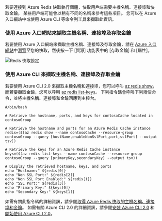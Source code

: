 若要連接到 Azure Redis 快取執行個體，快取用戶端需要主機名稱、連接埠和快取金鑰。 某些用戶端可能會以稍有不同的名稱來參考這些項目。 您可以在 Azure 入口網站中或使用 Azure CLI 等命令列工具來擷取此資訊。

### <a name="retrieve-host-name-ports-and-access-keys-using-the-azure-portal"></a>使用 Azure 入口網站來擷取主機名稱、連接埠及存取金鑰
若要使用 Azure 入口網站來擷取主機名稱、連接埠及存取金鑰，請在 [Azure 入口網站](https://portal.azure.com)中[瀏覽](../articles/redis-cache/cache-configure.md#configure-redis-cache-settings)至您的快取，然後按一下 [資源] 功能表中的 [存取金鑰] 和 [屬性]。 

![Redis 快取設定](media/redis-cache-access-keys/redis-cache-hostname-ports-keys.png)

### <a name="retrieve-host-name-ports-and-access-keys-using-azure-cli"></a>使用 Azure CLI 來擷取主機名稱、連接埠及存取金鑰
若要使用 Azure CLI 2.0 來擷取主機名稱和連接埠，您可以呼叫 [az redis show](https://docs.microsoft.com/cli/azure/redis#show)，而若要擷取金鑰，您可以呼叫 [az redis list-keys](https://docs.microsoft.com/cli/azure/redis#list-keys)。 下列指令碼會呼叫下列兩個命令，並將主機名稱、連接埠和金鑰回應到主控台。

```azurecli
#/bin/bash

# Retrieve the hostname, ports, and keys for contosoCache located in contosoGroup

# Retrieve the hostname and ports for an Azure Redis Cache instance
redis=($(az redis show --name contosoCache --resource-group contosoGroup --query [hostName,enableNonSslPort,port,sslPort] --output tsv))

# Retrieve the keys for an Azure Redis Cache instance
keys=($(az redis list-keys --name contosoCache --resource-group contosoGroup --query [primaryKey,secondaryKey] --output tsv))

# Display the retrieved hostname, keys, and ports
echo "Hostname:" ${redis[0]}
echo "Non SSL Port:" ${redis[2]}
echo "Non SSL Port Enabled:" ${redis[1]}
echo "SSL Port:" ${redis[3]}
echo "Primary Key:" ${keys[0]}
echo "Secondary Key:" ${keys[1]}
```

如需有關此指令碼的詳細資訊，請參閱[取得 Azure Redis 快取的主機名稱、連接埠和金鑰](../articles/redis-cache/scripts/cache-keys-ports.md)。 如需有關 Azure CLI 2.0 的詳細資訊，請參閱[安裝 Azure CLI 2.0](https://docs.microsoft.com/cli/azure/install-azure-cli) 和[開始使用 Azure CLI 2.0](https://docs.microsoft.com/cli/azure/get-started-with-azure-cli)。
